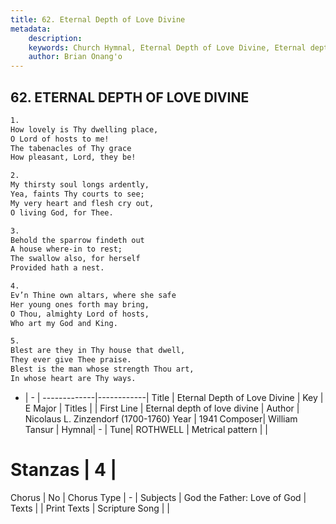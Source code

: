 ```yaml
---
title: 62. Eternal Depth of Love Divine
metadata:
    description: 
    keywords: Church Hymnal, Eternal Depth of Love Divine, Eternal depth of love divine, 
    author: Brian Onang'o
---
```



## 62. ETERNAL DEPTH OF LOVE DIVINE

```txt
1.
How lovely is Thy dwelling place,
O Lord of hosts to me!
The tabenacles of Thy grace
How pleasant, Lord, they be!

2.
My thirsty soul longs ardently,
Yea, faints Thy courts to see;
My very heart and flesh cry out,
O living God, for Thee.

3.
Behold the sparrow findeth out
A house where-in to rest;
The swallow also, for herself
Provided hath a nest.

4.
Ev’n Thine own altars, where she safe
Her young ones forth may bring,
O Thou, almighty Lord of hosts,
Who art my God and King.

5.
Blest are they in Thy house that dwell,
They ever give Thee praise.
Blest is the man whose strength Thou art,
In whose heart are Thy ways.
```

- |   -  |
-------------|------------|
Title | Eternal Depth of Love Divine |
Key | E Major |
Titles |  |
First Line | Eternal depth of love divine |
Author | Nicolaus L. Zinzendorf (1700-1760)
Year | 1941
Composer| William Tansur |
Hymnal|  - |
Tune| ROTHWELL |
Metrical pattern | |
# Stanzas | 4 |
Chorus | No |
Chorus Type | - |
Subjects | God the Father: Love of God |
Texts |  |
Print Texts | 
Scripture Song |  |
  
